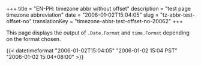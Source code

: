 +++
title = "EN-PH: timezone abbr without offset"
description = "test page timezone abbreviation"
date = "2006-01-02T15:04:05"
slug = "tz-abbr-test-offset-no"
translationKey = "timezone-abbr-test-offset-no-20062"
+++

This page displays the output of `.Date.Format` and `time.Format` depending on the format chosen.

<!--more-->

{{< datetimeformat "2006-01-02T15:04:05" "2006-01-02 15:04 PST" "2006-01-02 15:04+08:00" >}}
